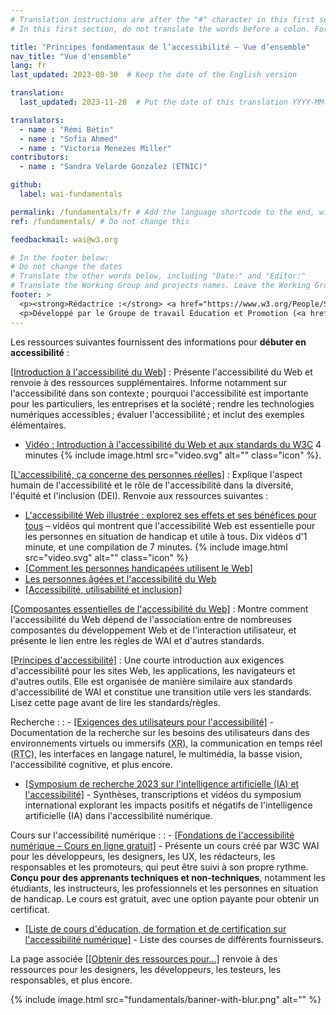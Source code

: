 ```yaml
---
# Translation instructions are after the "#" character in this first section. They are comments that do not show up in the web page. You do not need to translate the instructions after "#".
# In this first section, do not translate the words before a colon. For example, do not translate "title:". Do translate the text after "title:"

title: "Principes fondamentaux de l’accessibilité – Vue d’ensemble"
nav_title: "Vue d'ensemble"
lang: fr
last_updated: 2023-08-30  # Keep the date of the English version

translation:
  last_updated: 2023-11-28  # Put the date of this translation YYYY-MM-DD (with month in the middle)

translators:
  - name : "Rémi Bétin"
  - name : "Sofia Ahmed"
  - name : "Victoria Menezes Miller"
contributors:
  - name : "Sandra Velarde Gonzalez (ETNIC)"

github:
  label: wai-fundamentals

permalink: /fundamentals/fr # Add the language shortcode to the end, with no slash at the end. For example /path/to/file/fr
ref: /fundamentals/ # Do not change this

feedbackmail: wai@w3.org

# In the footer below:
# Do not change the dates
# Translate the other words below, including "Date:" and "Editor:"
# Translate the Working Group and projects names. Leave the Working Group and projects acronyms in English.
footer: >
  <p><strong>Rédactrice :</strong> <a href="https://www.w3.org/People/Shawn/">Shawn Lawton Henry</a>.</p>
  <p>Développé par le Groupe de travail Éducation et Promotion (<a href="https://www.w3.org/WAI/EO/">EOWG</a>).</p>
---
```


Les ressources suivantes fournissent des informations pour **débuter en accessibilité** :

[[Introduction à l'accessibilité du Web]](/fundamentals/accessibility-intro/)
: Présente l'accessibilité du Web et renvoie à des ressources supplémentaires. Informe notamment sur l'accessibilité dans son contexte ; pourquoi l'accessibilité est importante pour les particuliers, les entreprises et la société ; rendre les technologies numériques accessibles ; évaluer l'accessibilité ; et inclut des exemples élémentaires.
- [Vidéo : Introduction à l'accessibilité du Web et aux standards du W3C](/videos/standards-and-benefits/) 4 minutes {% include image.html src="video.svg" alt="" class="icon" %}.


[[L'accessibilité, ça concerne des personnes réelles]](/people/)
: Explique l'aspect humain de l'accessibilité et le rôle de l'accessibilité dans la diversité, l'équité et l'inclusion (DEI). Renvoie aux ressources suivantes :
- [L'accessibilité Web illustrée : explorez ses effets et ses bénéfices pour tous](/perspective-videos/) &ndash; vidéos qui montrent que l'accessibilité Web est essentielle pour les personnes en situation de handicap et utile à tous. Dix vidéos d'1 minute, et une compilation de 7 minutes. {% include image.html src="video.svg" alt="" class="icon" %}
- [[Comment les personnes handicapées utilisent le Web]](/people-use-web/)<!-- , [Videos of How People with Disabilities Use the Web](/people-use-web/) Eighteen 2+minute videos, and 3 compliations {% include image.html src="video.svg" alt="" class="icon" %} -->
- [Les personnes âgées et l'accessibilité du Web](/older-users/)
- [[Accessibilité, utilisabilité et inclusion]](/fundamentals/accessibility-usability-inclusion/)

[[Composantes essentielles de l'accessibilité du Web]](/fundamentals/components/)
: Montre comment l'accessibilité du Web dépend de l'association entre de nombreuses composantes du développement Web et de l'interaction utilisateur, et présente le lien entre les règles de WAI et d'autres standards.

[[Principes d'accessibilité]](/fundamentals/accessibility-principles/)
: Une courte introduction aux exigences d'accessibilité pour les sites Web, les applications, les navigateurs et d'autres outils. Elle est organisée de manière similaire aux standards d'accessibilité de WAI et constitue une transition utile vers les standards. Lisez cette page avant de lire les standards/règles.

Recherche :
: - [[Exigences des utilisateurs pour l'accessibilité]](/research/user-requirements/) - Documentation de la recherche sur les besoins des utilisateurs dans des environnements virtuels ou immersifs (<abbr lang="en" title="eXtended Reality">XR</abbr>), la communication en temps réel (<abbr lang="en" title="Real-time communication">RTC</abbr>), les interfaces en langage naturel, le multimédia, la basse vision, l'accessibilité cognitive, et plus encore.
- [[Symposium de recherche 2023 sur l'intelligence artificielle (IA) et l'accessibilité]](/research/ai2023/) - Synthèses, transcriptions et vidéos du symposium international explorant les impacts positifs et négatifs de l'intelligence artificielle (IA) dans l'accessibilité numérique.

Cours sur l'accessibilité numérique :
: - [[Fondations de l'accessibilité numérique – Cours en ligne gratuit]](/fundamentals/foundations-course/) - Présente un cours créé par W3C WAI pour les développeurs, les designers, les UX, les rédacteurs, les responsables et les promoteurs, qui peut être suivi à son propre rythme. **Conçu pour des apprenants techniques et non-techniques**, notamment les étudiants, les instructeurs, les professionnels et les personnes en situation de handicap. Le cours est gratuit, avec une option payante pour obtenir un certificat.
- [[Liste de cours d'éducation, de formation et de certification sur l'accessibilité numérique]](/courses/list/) - Liste des courses de différents fournisseurs.

La page associée [[[Obtenir des ressources pour…]](/roles/) renvoie à des ressources pour les designers, les développeurs, les testeurs, les responsables, et plus encore.

{% include image.html src="fundamentals/banner-with-blur.png" alt="" %}
